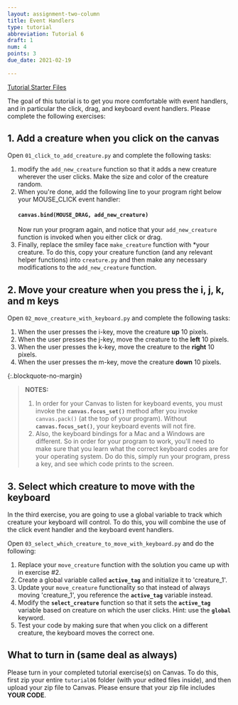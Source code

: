 ```yaml
---
layout: assignment-two-column
title: Event Handlers
type: tutorial
abbreviation: Tutorial 6
draft: 1
num: 4
points: 3
due_date: 2021-02-19
    
---
```


<a class="nu-button" href="/winter2021/course-files/tutorials/tutorial06.zip" target="_blank">
    Tutorial Starter Files <i class="fas fa-download"></i>
</a> 

The goal of this tutorial is to get you more comfortable with event handlers, and in particular the click, drag, and keyboard event handlers. Please complete the following exercises:

## 1. Add a creature when you click on the canvas
Open `01_click_to_add_creature.py` and complete the following tasks:
1. modify the `add_new_creature` function so that it adds a new creature wherever the user clicks. Make the size and color of the creature random.
2. When you're done, add the following line to your program right below your MOUSE_CLICK event handler:<br><br>**`canvas.bind(MOUSE_DRAG, add_new_creature)`** <br><br>Now run your program again, and notice that your `add_new_creature` function is invoked when you either click or drag.
3. Finally, replace the smiley face `make_creature` function with *your creature. To do this, copy your creature function (and any relevant helper functions) into `creature.py` and then make any necessary modifications to the `add_new_creature` function.


## 2. Move your creature when you press the i, j, k, and m keys
Open `02_move_creature_with_keyboard.py` and complete the following tasks:
1. When the user presses the i-key, move the creature **up** 10 pixels.
2. When the user presses the j-key, move the creature to the **left** 10 pixels. 
3. When the user presses the k-key, move the creature to the **right** 10 pixels. 
4. When the user presses the m-key, move the creature **down** 10 pixels. 

{:.blockquote-no-margin}
> **NOTES:**
> 1. In order for your Canvas to listen for keyboard events, you must invoke the **`canvas.focus_set()`** method after you invoke `canvas.pack()` (at the top of your program). Without **`canvas.focus_set()`**, your keyboard events will not fire. 
> 2. Also, the keyboard bindings for a Mac and a Windows are different. So in order for your program to work, you'll need to make sure that you learn what the correct keyboard codes are for your operating system. Do do this, simply run your program, press a key, and see which code prints to the screen. 

## 3. Select which creature to move with the keyboard
In the third exercise, you are going to use a global variable to track which creature your keyboard will control. To do this, you will combine the use of the click event handler and the keyboard event handlers.

Open `03_select_which_creature_to_move_with_keyboard.py` and do the following:

1. Replace your `move_creature` function with the solution you came up with in exercise #2.
2. Create a global variable called **`active_tag`** and initialize it to 'creature_1'.
3. Update your `move_creature` functionality so that instead of always moving 'creature_1', you reference the **`active_tag`** variable instead.
4. Modify the **`select_creature`** function so that it sets the **`active_tag`** variable based on creature on which the user clicks. Hint: use the **`global`** keyword.
5. Test your code by making sure that when you click on a different creature, the keyboard moves the correct one.

## What to turn in (same deal as always)
Please turn in your completed tutorial exercise(s) on Canvas. To do this, first zip your entire `tutorial06` folder (with your edited files inside), and then upload your zip file to Canvas. Please ensure that your zip file includes **YOUR CODE**.  